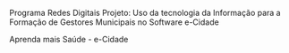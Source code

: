 Programa Redes Digitais
Projeto: Uso da tecnologia da Informação para a Formação de Gestores Municipais no Software e-Cidade

Aprenda mais Saúde - e-Cidade
